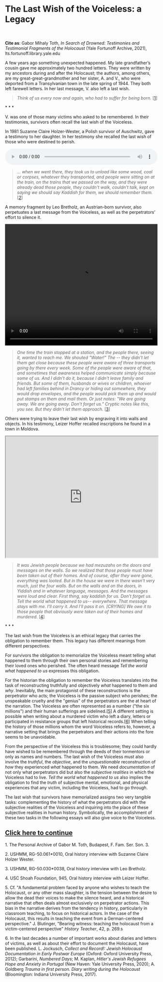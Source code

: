 # The Last Wish of the Voiceless: a Legacy

 <br/><br/>
<b>Cite as</b>: Gabor Mihaly Toth, <i>In Search of Drowned: Testimonies and Testimonial Fragments of the Holocaust</i> (Yale Fortunoff Archive, 2021), lts.fortunoff.library.yale.edu

A few years ago something unexpected happened. My late grandfather’s cousin gave me approximately two hundred letters. They were written by my ancestors during and after the Holocaust; the authors, among others, are my great-great-grandmother and her sister, A. and V., who were deported from a Transylvanian town in the late spring of 1944. They both left farewell letters. In her last message, V. also left a last wish.

><i>Think of us every now and again, who had to suffer for being born.</i> [[1](#fn-1)]

<div class="divider">* * *</div>

V. was one of those many victims who asked to be remembered. In their testimonies, survivors often recall the last wish of the Voiceless.

In 1981 Suzanne Claire Holzer-Wester, a Polish survivor of Auschwitz, gave a testimony to her daughter. In her testimony she recalled the last wish of those who were destined to perish.

<audio controls height="400" width="1200" style="width: 100%;">
  <source src="https://oralhistory-assets.ushmm.org/RG-50.061.0010.02.03.mp3#t=538,566">
  Your browser does not support the video tag.
</audio>



><i>... when we went there, they took us to unload like some wood, coal or corpses, whatever they transported, and people were sitting  on at the train, on the trains that we passed on the way, and they were already dead those people, they couldn't walk, couldn't talk, kept on saying we should say Kaddish for them, we should remember them.</i> [[2](#fn-2)]


A memory fragment by Leo Bretholz, an Austrian-born survivor, also perpetuates a last message from the Voiceless, as well as the perpetrators’ effort to silence it.

<video controls height="400" width="1200" style="width: 100%;" allow="fullscreen">
  <source src="https://oralhistory-assets.ushmm.org/RG-50.030.0038.03.05.mp4#t=975,1039">
  Your browser does not support the video tag.
</video>


><i>One time the train stopped at a station, and the people there, seeing it, wanted to reach me. We shouted "Water!" The -- they didn't let them get close because these people were aware of three transports going by there every week. Some of the people were aware of that, and sometimes that awareness helped communicate simply because some of us. And I didn't do it, because I didn't leave family and friends. But some of them, husbands or wives or children, whoever had left families behind in Drancy or hiding out somewhere, they would drop envelopes, and the people would pick them up and would put stamps on them and mail them. Or just notes: "We are going away. We are going away. Don't forget us." Cryptic notes like this, you see. But they didn't let them approach.</i> [[3](#fn-3)]

Others were trying to leave their last wish by engraving it into walls and objects. In his testimony, Leizer Hoffer recalled inscriptions he found in a town in Moldova.



<iframe src="https://www.youtube.com/embed/4VdPn-BRrG8?start=140&end=236" height="400" width="1200" style="width: 100%;" allow="fullscreen"></iframe>



><i>It was Jewish people because we had mezuzahs on the doors and messages on the walls. So we realized that those people must have been taken out of their homes. And of course, after they were gone, everything was looted. But in the house we were in there wasn't very much, just the four walls. But on the walls and on the doors, in Yiddish and in whatever language, messages. And the messages were loud and clear. First thing, say kaddish for us. Don't forget us. Tell the world what happened to us-- everywhere. That message stays with me. I'll carry it. And I'll pass it on. [CRYING] We owe it to those people that obviously were taken out of their homes and murdered.</i> [[4](#fn-4)]

<div class="divider">* * *</div>

The last wish from the Voiceless is an ethical legacy that carries the obligation to remember them. This legacy has different meanings from different perspectives.

For survivors the obligation to memorialize the Voiceless meant telling what happened to them through their own personal stories and remembering their loved ones who perished. The often heard message <i>Tell the world what happened to us</i> expresses this obligation.

For the historian the obligation to remember the Voiceless translates into the task of reconstructing truthfully and objectively <i>what</i> happened to them and <i>why</i>. Inevitably, the main protagonist of these reconstructions is the perpetrator who acts; the Voiceless is the passive subject who perishes; the unspeakable cruelty and the "genius" of the perpetrators are the at heart of the narration. The Voiceless are often represented as a number ("the six millions") and their human sufferings are sidelined.[[5](#fn-5)] A different setting is possible when writing about a murdered victim who left a diary, letters or participated in resistance groups that left historical records.[[6](#fn-6)] When telling the history of those millions whom the word Voiceless refers to, however, a narrative setting that brings the perpetrators and their actions into the fore seems to be unavoidable.

From the perspective of the Voiceless this is troublesome; they could hardly have wished to be remembered through the deeds of their tormentors or only as names and numbers. The last wish of the Voiceless must also involve the <i>truthful</i>, the <i>objective</i>, and the <i>unquestionable</i> reconstruction of <i>how</i> they experienced <i>what</i> happened to them. We need <i>documentation</i> of not only what perpetrators did but also the <i>subjective realities</i> in which the Voiceless had to live. <i>Tell the world what happened to us</i>  also implies the obligation to find the <i>truth</i> of subjective mental, emotional, and physical experiences that any victim, including the Voiceless, had to go through.

The last wish that survivors have memorialized assigns two very tangible tasks: complementing the history of what the perpetrators did with the subjective realities of the Voiceless and inquiring into the place of these subjective realities in human history. Symbolically, the accomplishment of these two tasks in the following essays will also give voice to the Voiceless.

## <a href="essay-3">Click here to continue</a>

<p id="fn-1" class="footnote">1. The Personal Archive of Gabor M. Toth, Budapest, F. Fam. Ser. Son. 3.</p>
<p id="fn-2" class="footnote">2. USHMM, RG-50.061*0010, Oral history interview with Suzanne Claire Holzer Wester.</p>
<p id="fn-3" class="footnote">3. USHMM, RG-50.030*0038, Oral history interview with Leo Bretholz.</p>
<p id="fn-4" class="footnote">4. USC Shoah Foundation, 945, Oral history interview with Leizer Hoffer.</p>
<p id="fn-5" class="footnote">5. Cf. "A fundamental problem faced by anyone who wishes to teach the Holocaust, or any other mass slaughter, is the tension between the desire to allow the dead their voices to make the silence heard, and a historical narrative that often deals almost exclusively on perpetrator actions. This bias in the narrative derives from the tendency in history, particularly in classroom teaching, to focus on historical actors. In the case of the Holocaust, this results in teaching the event from a German-centered perspective." J. Blutinger, "Bearing witness: teaching the holocaust from a victim-centered perspective" <i>History Teacher</i>, 42, p. 269.s</p>
<p id="fn-6" class="footnote">6. In the last decades a number of important works about diaries and letters of victims, as well as about their effort to document the Holocaust, have been published. L. Jockusch, <i>Collect and Record!: Jewish Holocaust Documentation in Early Postwar Europe</i> (Oxford: Oxford University Press, 2012); Garbarini, <i>Numbered Days</i>; M. Kaplan, <i>Hitler's Jewish Refugees Hope and Anxiety in Portugal</i> (New Haven: Yale University Press, 2020); A. Goldberg <i>Trauma in first person. Diary writing during the Holocaust</i> (Bloomington: Indiana University Press, 2017).</p>








